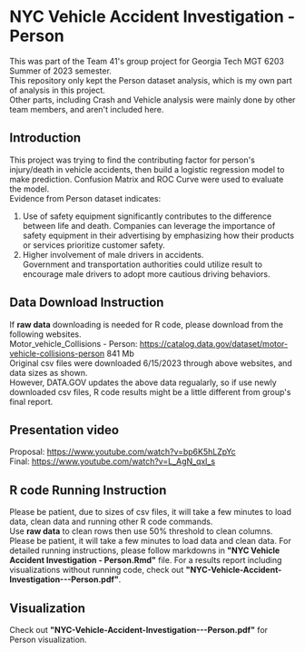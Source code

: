 # NYC Vehicle Accident Investigation - Person
This was part of the Team 41's group project for Georgia Tech MGT 6203 Summer of 2023 semester.   
This repository only kept the Person dataset analysis, which is my own part of analysis in this project.   
Other parts, including Crash and Vehicle analysis were mainly done by other team members, and aren't included here. 

## Introduction
This project was trying to find the contributing factor for person's injury/death in vehicle accidents, then build a logistic regression model to make prediction. Confusion Matrix and ROC Curve were used to evaluate the model.   
Evidence from Person dataset indicates:   
1) Use of safety equipment significantly contributes to the difference between life and death.
   Companies can leverage the importance of safety equipment in their advertising by emphasizing how their products or services prioritize customer safety.  
2) Higher involvement of male drivers in accidents.  
   Government and transportation authorities could utilize result to encourage male drivers to adopt more cautious driving behaviors.

## Data Download Instruction    
If **raw data** downloading is needed for R code, please download from the following websites.     
Motor_vehicle_Collisions - Person: https://catalog.data.gov/dataset/motor-vehicle-collisions-person    841 Mb    
Original csv files were downloaded 6/15/2023 through above websites, and data sizes as shown.    
However, DATA.GOV updates the above data regualarly, so if use newly downloaded csv files, R code results might be a little different from group's final report.     

## Presentation video
Proposal: https://www.youtube.com/watch?v=bp6K5hLZpYc    
Final: https://www.youtube.com/watch?v=L_AgN_qxl_s

## R code Running Instruction
Please be patient, due to sizes of csv files, it will take a few minutes to load data, clean data and running other R code commands.    
Use **raw data** to clean rows then use 50% threshold to clean columns. Please be patient, it will take a few minutes to load data and clean data. 
For detailed running instructions, please follow markdowns in **"NYC Vehicle Accident Investigation - Person.Rmd"** file. For a results report including visualizations without running code, check out **"NYC-Vehicle-Accident-Investigation---Person.pdf"**.  
  
## Visualization
Check out **"NYC-Vehicle-Accident-Investigation---Person.pdf"** for Person visualization.

